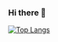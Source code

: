 ### Hi there 👋
[![Top Langs](https://github-readme-stats.vercel.app/api/top-langs/?username=teera04164&layout=compact)](https://github.com/anuraghazra/github-readme-stats)
<!--
**teera04164/teera04164** is a ✨ _special_ ✨ repository because its `README.md` (this file) appears on your GitHub profile.

Here are some ideas to get you started:

- 🔭 I’m currently working on ...
- 🌱 I’m currently learning ...
- 👯 I’m looking to collaborate on ...
- 🤔 I’m looking for help with ...
- 💬 Ask me about ...
- 📫 How to reach me: ...
- 😄 Pronouns: ...
- ⚡ Fun fact: ...
-->
